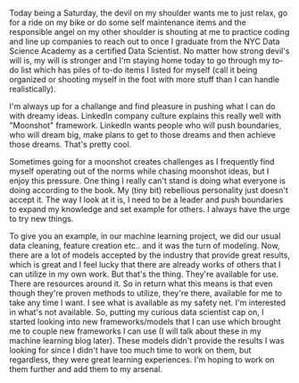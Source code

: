 Today being a Saturday, the devil on my shoulder wants me to just relax, go for a ride on my bike or do some self maintenance items and the responsible angel on my other shoulder is shouting at me to practice coding and line up companies to reach out to once I graduate from the NYC Data Science Academy as a certified Data Scientist. No matter how strong devil's will is, my will is stronger and I'm staying home today to go through my to-do list which has piles of to-do items I listed for myself (call it being organized or shooting myself in the foot with more stuff than I can handle realistically). 

I'm always up for a challange and find pleasure in pushing what I can do with dreamy ideas. LinkedIn company culture explains this really well with "Moonshot" framework. LinkedIn wants people who will push boundaries, who will dream big, make plans to get to those dreams and then achieve those dreams. That's pretty cool.

Sometimes going for a moonshot creates challenges as I frequently find myself operating out of the norms while chasing moonshot ideas, but I enjoy this pressure. One thing I really can't stand is doing what everyone is doing according to the book. My (tiny bit) rebellious personality just doesn't accept it. The way I look at it is, I need to be a leader and push boundaries to expand my knowledge and set example for others. I always have the urge to try new things. 

To give you an example, in our machine learning project, we did our usual data cleaning, feature creation etc.. and it was the turn of modeling. Now, there are a lot of models accepted by the industry that provide great results, which is great and I feel lucky that there are already works of others that I can utilize in my own work. But that's the thing. They're available for use. There are resources around it. So in return what this means is that even though they're proven methods to utilize, they're there, available for me to take any time I want. I see what is available as my safety net. I'm interested in what's not available. So, putting my curious data scientist cap on, I started looking into new frameworks/models that I can use which brought me to couple new frameworks I can use (I will talk about these in my machine learning blog later). These models didn't provide the results I was looking for since I didn't have too much time to work on them, but regardless, they were great learning experiences. I'm hoping to work on them further and add them to my arsenal.